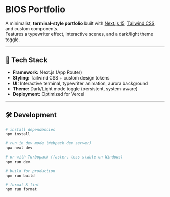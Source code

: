 # BIOS Portfolio

A minimalist, **terminal-style portfolio** built with [Next.js 15](https://nextjs.org/), [Tailwind CSS](https://tailwindcss.com/), and custom components.  
Features a typewriter effect, interactive scenes, and a dark/light theme toggle.

---

## 🚀 Tech Stack
- **Framework:** Next.js (App Router)
- **Styling:** Tailwind CSS + custom design tokens
- **UI:** Interactive terminal, typewriter animation, aurora background
- **Theme:** Dark/Light mode toggle (persistent, system-aware)
- **Deployment:** Optimized for Vercel

---

## 🛠 Development
```bash
# install dependencies
npm install

# run in dev mode (Webpack dev server)
npx next dev

# or with Turbopack (faster, less stable on Windows)
npm run dev

# build for production
npm run build

# format & lint
npm run format
